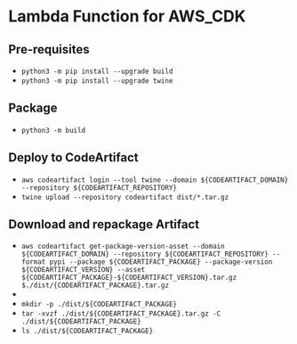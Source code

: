 # Lambda Function for AWS_CDK

## Pre-requisites

- `python3 -m pip install --upgrade build`
- `python3 -m pip install --upgrade twine`

## Package

- `python3 -m build`

## Deploy to CodeArtifact

- `aws codeartifact login --tool twine --domain ${CODEARTIFACT_DOMAIN} --repository ${CODEARTIFACT_REPOSITORY}`
- `twine upload --repository codeartifact dist/*.tar.gz`

## Download and repackage Artifact

- `aws codeartifact get-package-version-asset --domain ${CODEARTIFACT_DOMAIN} --repository ${CODEARTIFACT_REPOSITORY} --format pypi --package ${CODEARTIFACT_PACKAGE} --package-version ${CODEARTIFACT_VERSION} --asset ${CODEARTIFACT_PACKAGE}-${CODEARTIFACT_VERSION}.tar.gz $./dist/{CODEARTIFACT_PACKAGE}.tar.gz`
- 
- `mkdir -p ./dist/${CODEARTIFACT_PACKAGE}`
- `tar -xvzf ./dist/${CODEARTIFACT_PACKAGE}.tar.gz -C ./dist/${CODEARTIFACT_PACKAGE}`
- `ls ./dist/${CODEARTIFACT_PACKAGE}`